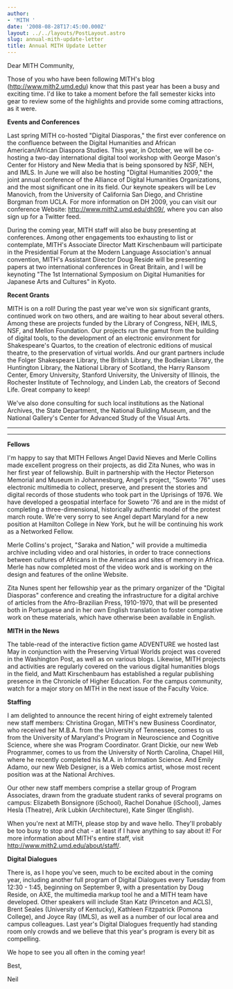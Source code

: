 ```yaml
---
author:
- 'MITH '
date: '2008-08-28T17:45:00.000Z'
layout: ../../layouts/PostLayout.astro
slug: annual-mith-update-letter
title: Annual MITH Update Letter
---
```


Dear MITH Community,

Those of you who have been following MITH's blog (http://www.mith2.umd.edu) know that this past year has been a busy and exciting time. I'd like to take a moment before the fall semester kicks into gear to review some of the highlights and provide some coming attractions, as it were.

**Events and Conferences**

Last spring MITH co-hosted "Digital Diasporas," the first ever conference on the confluence between the Digital Humanities and African American/African Diaspora Studies. This year, in October, we will be co-hosting a two-day international digital tool workshop with George Mason's Center for History and New Media that is being sponsored by NSF, NEH, and IMLS. In June we will also be hosting "Digital Humanities 2009," the joint annual conference of the Alliance of Digital Humanities Organizations, and the most significant one in its field. Our keynote speakers will be Lev Manovich, from the University of California San Diego, and Christine Borgman from UCLA. For more information on DH 2009, you can visit our conference Website: http://www.mith2.umd.edu/dh09/, where you can also sign up for a Twitter feed.

During the coming year, MITH staff will also be busy presenting at conferences. Among other engagements too exhausting to list or contemplate, MITH's Associate Director Matt Kirschenbaum will participate in the Presidential Forum at the Modern Language Association's annual convention, MITH's Assistant Director Doug Reside will be presenting papers at two international conferences in Great Britain, and I will be keynoting "The 1st International Symposium on Digital Humanities for Japanese Arts and Cultures" in Kyoto.

**Recent Grants**

MITH is on a roll! During the past year we've won six significant grants, continued work on two others, and are waiting to hear about several others. Among these are projects funded by the Library of Congress, NEH, IMLS, NSF, and Mellon Foundation. Our projects run the gamut from the building of digital tools, to the development of an electronic environment for Shakespeare's Quartos, to the creation of electronic editions of musical theatre, to the preservation of virtual worlds. And our grant partners include the Folger Shakespeare Library, the British Library, the Bodleian Library, the Huntington Library, the National Library of Scotland, the Harry Ransom Center, Emory University, Stanford University, the University of Illinois, the Rochester Institute of Technology, and Linden Lab, the creators of Second Life. Great company to keep!

We've also done consulting for such local institutions as the National Archives, the State Department, the National Building Museum, and the National Gallery's Center for Advanced Study of the Visual Arts.

---

---

**Fellows**

I'm happy to say that MITH Fellows Angel David Nieves and Merle Collins made excellent progress on their projects, as did Zita Nunes, who was in her first year of fellowship. Built in partnership with the Hector Pieterson Memorial and Museum in Johannesburg, Angel's project, "Soweto '76" uses electronic multimedia to collect, preserve, and present the stories and digital records of those students who took part in the Uprisings of 1976. We have developed a geospatial interface for Soweto '76 and are in the midst of completing a three-dimensional, historically authentic model of the protest march route. We're very sorry to see Angel depart Maryland for a new position at Hamilton College in New York, but he will be continuing his work as a Networked Fellow.

Merle Collins's project, "Saraka and Nation," will provide a multimedia archive including video and oral histories, in order to trace connections between cultures of Africans in the Americas and sites of memory in Africa. Merle has now completed most of the video work and is working on the design and features of the online Website.

Zita Nunes spent her fellowship year as the primary organizer of the "Digital Diasporas" conference and creating the infrastructure for a digital archive of articles from the Afro-Brazilian Press, 1910-1970, that will be presented both in Portuguese and in her own English translation to foster comparative work on these materials, which have otherwise been available in English.

**MITH in the News**

The table-read of the interactive fiction game ADVENTURE we hosted last May in conjunction with the Preserving Virtual Worlds project was covered in the Washington Post, as well as on various blogs. Likewise, MITH projects and activities are regularly covered on the various digital humanities blogs in the field, and Matt Kirschenbaum has established a regular publishing presence in the Chronicle of Higher Education. For the campus community, watch for a major story on MITH in the next issue of the Faculty Voice.

**Staffing**

I am delighted to announce the recent hiring of eight extremely talented new staff members: Christina Grogan, MITH's new Business Coordinator, who received her M.B.A. from the University of Tennessee, comes to us from the University of Maryland's Program in Neuroscience and Cognitive Science, where she was Program Coordinator. Grant Dickie, our new Web Programmer, comes to us from the University of North Carolina, Chapel Hill, where he recently completed his M.A. in Information Science. And Emily Adamo, our new Web Designer, is a Web comics artist, whose most recent position was at the National Archives.

Our other new staff members comprise a stellar group of Program Associates, drawn from the graduate student ranks of several programs on campus: Elizabeth Bonsignore (iSchool), Rachel Donahue (iSchool), James Hesla (Theatre), Arik Lubkin (Architecture), Kate Singer (English).

When you're next at MITH, please stop by and wave hello. They'll probably be too busy to stop and chat - at least if I have anything to say about it! For more information about MITH's entire staff, visit http://www.mith2.umd.edu/about/staff/.

**Digital Dialogues**

There is, as I hope you've seen, much to be excited about in the coming year, including another full program of Digital Dialogues every Tuesday from 12:30 - 1:45, beginning on September 9, with a presentation by Doug Reside, on AXE, the multimedia markup tool he and a MITH team have developed. Other speakers will include Stan Katz (Princeton and ACLS), Brent Seales (University of Kentucky), Kathleen Fitzpatrick (Pomona College), and Joyce Ray (IMLS), as well as a number of our local area and campus colleagues. Last year's Digital Dialogues frequently had standing room only crowds and we believe that this year's program is every bit as compelling.

We hope to see you all often in the coming year!

Best,

Neil